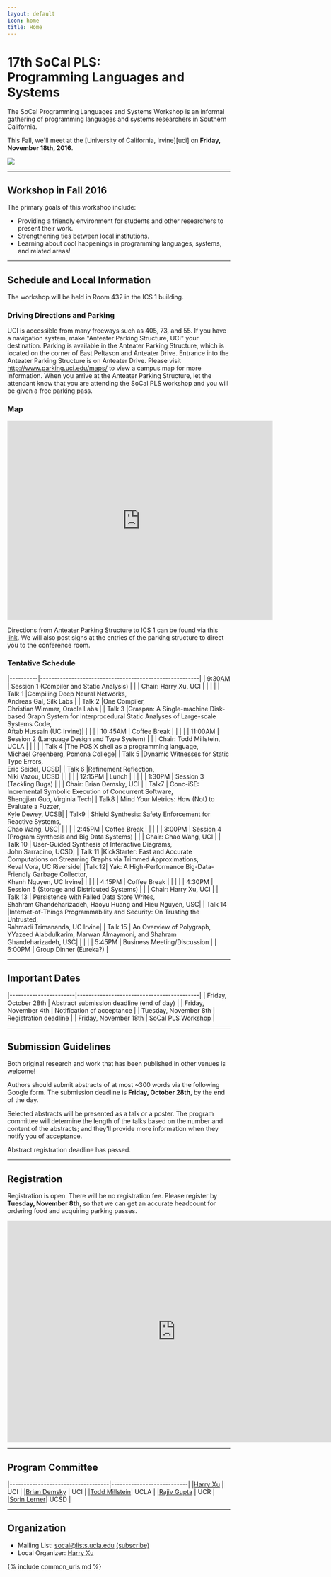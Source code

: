 ```yaml
---
layout: default
icon: home
title: Home
---
```


# 17th SoCal PLS: <br> Programming Languages and Systems

The SoCal Programming Languages and Systems Workshop is an informal gathering of
programming languages and systems researchers in Southern California.

This Fall, we'll meet at the [University of California, Irvine][uci] on
**Friday, November 18th, 2016**.

<img src="http://mindbodylab.bio.uci.edu/img/UCI%20Arial%20Photo%202.JPG">

---

## Workshop in Fall 2016

The primary goals of this workshop include:

* Providing a friendly environment for students and other researchers to present
  their work.
* Strengthening ties between local institutions.
* Learning about cool happenings in programming languages, systems, and related
  areas!

---

## Schedule and Local Information

The workshop will be held in Room 432 in the ICS 1 building. 

### Driving Directions and Parking
UCI is accessible from many freeways such as 405, 73, and 55. If you have a navigation system, make "Anteater Parking Structure, UCI" your destination. Parking is available in the Anteater Parking Structure, which is located on the corner of East Peltason and Anteater Drive. Entrance into the Anteater Parking Structure is on Anteater Drive. Please visit http://www.parking.uci.edu/maps/ to view a campus map for more information. When you arrive at the Anteater Parking Structure, let the attendant know that you are attending the SoCal PLS workshop and you will be given a free parking pass. 

### Map
<iframe src="https://www.google.com/maps/embed?pb=!1m18!1m12!1m3!1d415.1933709692728!2d-117.8380030984552!3d33.642986726913584!2m3!1f0!2f0!3f0!3m2!1i1024!2i768!4f13.1!3m3!1m2!1s0x80dcde05faa15f01%3A0x65d87c8c9fa12bc5!2sAnteater+Parking+Structure%2C+Irvine%2C+CA+92617!5e0!3m2!1sen!2sus!4v1475351882862" width="600" height="450" frameborder="0" style="border:0" allowfullscreen></iframe>

Directions from Anteater Parking Structure to ICS 1 can be found via <a href="https://www.google.com/maps/dir/Anteater%2BParking%2BStructure,%2BIrvine,%2BCA%2B92617/Information%2Band%2BComputer%2BScience,%2BInner%2BRing%2BRoad,%2BIrvine,%2BCA%2B92697/@33.6443755,-117.8411095,18z/data%3D!3m1!4b1!4m14!4m13!1m5!1m1!1s0x80dcde05faa15f01:0x65d87c8c9fa12bc5!2m2!1d-117.8378368!2d33.6431598!1m5!1m1!1s0x80dcde0fc3fbddc7:0xb730a0962b540202!2m2!1d-117.8417952!2d33.6442833!3e2?utm_source%3Dapp-invite%26mt%3D8%26pt%3D9008%26utm_medium%3DSIMPLE%26utm_campaign%3Ds2e-ai%26ct%3Ds2e-ai&apn=com.google.android.apps.maps&amv=703000000&isi=585027354&ibi=com.google.Maps&ius=comgooglemapsurl&utm_source=app-invite&mt=8&pt=9008&utm_medium=SIMPLE&utm_campaign=s2e-ai&ct=s2e-ai&invitation_id=493454522602-87549857-7459-4926-89e1-b89667db7fa5">this link</a>. We will also post signs at the entries of the parking structure to direct you to the conference room.


### Tentative Schedule

|----------|--------------------------------------------------------|
| 9:30AM   | Session 1 (Compiler and Static Analysis)               |
|          | Chair: Harry Xu, UCI                                             | 
|          |                                                        |
| Talk 1   |Compiling Deep Neural Networks, <br> Andreas Gal, Silk Labs  |
| Talk 2   |One Compiler, <br>Christian Wimmer, Oracle Labs             |
| Talk 3   |Graspan: A Single-machine Disk-based Graph System for Interprocedural Static Analyses of Large-scale Systems Code, <br> Aftab Hussain (UC Irvine)|
|          |                                                        |
| 10:45AM  | Coffee Break                                           |
|          |                                                        |
| 11:00AM  | Session 2 (Language Design and Type System)            |
|          | Chair: Todd Millstein, UCLA                                            |
|          |                                                        |
| Talk 4   |The POSIX shell as a programming language, <br>Michael Greenberg, Pomona College|
| Talk 5   |Dynamic Witnesses for Static Type Errors, <br> Eric Seidel, UCSD|
| Talk 6   |Refinement Reflection, <br>Niki Vazou, UCSD |
|          |                                                        |
| 12:15PM  | Lunch                                                  |
|          |                                                        |
| 1:30PM   | Session 3 (Tackling Bugs)                               |
|          | Chair: Brian Demsky, UCI                                               |
| Talk7    | Conc-iSE: Incremental Symbolic Execution of Concurrent Software, <br>Shengjian Guo, Virginia Tech|
| Talk8    | Mind Your Metrics: How (Not) to Evaluate a Fuzzer, <br>Kyle Dewey, UCSB|
| Talk9    | Shield Synthesis: Safety Enforcement for Reactive Systems, <br>Chao Wang, USC|
|          |                                                        |
| 2:45PM   | Coffee Break                                           |
|          |                                                        |
| 3:00PM   | Session 4 (Program Synthesis and Big Data Systems)     |
|          | Chair: Chao Wang, UCI         |
| Talk 10  | User-Guided Synthesis of Interactive Diagrams, <br>John Sarracino, UCSD|
| Talk 11  |KickStarter: Fast and Accurate Computations on Streaming Graphs via Trimmed Approximations, <br>Keval Vora, UC Riverside| 
|Talk 12| Yak: A High-Performance Big-Data-Friendly Garbage Collector, <br>Khanh Nguyen, UC Irvine|
|       |               |
| 4:15PM   | Coffee Break                                           |
|          |                                                        |
| 4:30PM   | Session 5 (Storage and Distributed Systems)                        |
|          | Chair: Harry Xu, UCI                                             |
| Talk 13  | Persistence with Failed Data Store Writes, <br> Shahram Ghandeharizadeh, Haoyu Huang and Hieu Nguyen, USC|
| Talk 14  |Internet-of-Things Programmability and Security: On Trusting the Untrusted, <br>Rahmadi Trimananda, UC Irvine|
| Talk 15 | An Overview of Polygraph, <br>YYazeed Alabdulkarim, Marwan Almaymoni, and Shahram Ghandeharizadeh, USC|
|          |               |
| 5:45PM   | Business Meeting/Discussion                            |
| 6:00PM   | Group Dinner (Eureka?)                                 |



---

## Important Dates

|-----------------------|-------------------------------------------|
| Friday, October 28th   | Abstract submission deadline (end of day) |
| Friday, November 4th | Notification of acceptance                |
| Tuesday, November 8th | Registration deadline                     |
| Friday, November 18th  | SoCal PLS Workshop                        |

---

## Submission Guidelines

Both original research and work that has been published in other venues is
welcome!

Authors should submit abstracts of at most ~300 words via the following Google
form. The submission deadline is **Friday, October 28th**, by the end of the day.

Selected abstracts will be presented as a talk or a poster. The program
committee will determine the length of the talks based on the number and content
of the abstracts; and they'll provide more information when they notify you of
acceptance.

Abstract registration deadline has passed.

---

## Registration

Registration is open. There will be no registration fee. Please register by **Tuesday, November 8th**, so that we can get an accurate
headcount for ordering food and acquiring parking passes.  

<iframe src="https://docs.google.com/a/ics.uci.edu/forms/d/e/1FAIpQLSdw3DiMRSwn-txFvWSQGzX3Lzzlb_rWIDTIMfZd6K68hEAHWg/viewform?embedded=true" width="760" height="500" frameborder="0" marginheight="0" marginwidth="0">Loading...</iframe>

---

## Program Committee

|-----------------------------------|---------------------------|
|[Harry Xu](http://www.ics.uci.edu/~guoqingx)   | UCI     |
|[Brian Demsky](http://plrg.eecs.uci.edu/)      | UCI     |
|[Todd Millstein](http://web.cs.ucla.edu/~todd/)| UCLA    |
|[Rajiv Gupta](www.cs.ucr.edu/~gupta/)          | UCR     |
|[Sorin Lerner](http://cseweb.ucsd.edu/~lerner/)| UCSD    |

---

## Organization

* Mailing List: socal@lists.ucla.edu
  [(subscribe)](http://lists.ucla.edu/cgi-bin/mailman/listinfo/socal)
* Local Organizer:
  [Harry Xu](http://www.ics.uci.edu/~guoqingx)

{% include common_urls.md %}
